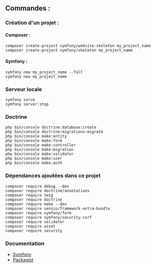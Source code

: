 ## Commandes :

### Création d'un projet :

#### Composer :
```
composer create-project symfony/website-skeleton my_project_name
composer create-project symfony/skeleton my_project_name
```

#### Symfony :
```
symfony new my_project_name --full
symfony new my_project_name
```

### Serveur locale
```
symfony serve
symfony server:stop
```

### Doctrine
```
php bin/console doctrine:database:create
php bin/console doctrine:migrations:migrate
php bin/console make:entity
php bin/console make:form
php bin/console make:controller
php bin/console make:migration
php bin/console make:validator
php bin/console make:user
php bin/console make:auth
```

### Dépendances ajoutées dans ce projet
```
composer require debug --dev
composer require doctrine/annotations
composer require twig
composer require doctrine
composer require make --dev
composer require sensio/framework-extra-bundle
composer require symfony/form
composer require symfony/security-csrf
composer require validator
composer require asset
composer require security
```

### Documentation
- [Symfony](https://symfony.com/doc/current/index.html)
- [Packagist](https://packagist.org/)
